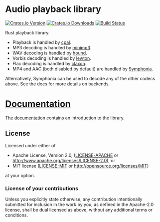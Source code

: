 # Audio playback library

[![Crates.io Version](https://img.shields.io/crates/v/rodio.svg)](https://crates.io/crates/rodio)
[![Crates.io Downloads](https://img.shields.io/crates/d/rodio.svg)](https://crates.io/crates/rodio)
[![Build Status](https://github.com/RustAudio/rodio/workflows/CI/badge.svg)](https://github.com/RustAudio/rodio/actions)

Rust playback library.

 - Playback is handled by [cpal](https://github.com/RustAudio/cpal).
 - MP3 decoding is handled by [minimp3](https://github.com/lieff/minimp3).
 - WAV decoding is handled by [hound](https://github.com/ruud-v-a/hound).
 - Vorbis decoding is handled by [lewton](https://github.com/est31/lewton).
 - Flac decoding is handled by [claxon](https://github.com/ruuda/claxon).
 - MP4 and AAC (both disabled by default) are handled by [Symphonia](https://github.com/pdeljanov/Symphonia).

 Alternatively, Symphonia can be used to decode any of the other codecs above. See the docs for more details on backends.

# [Documentation](http://docs.rs/rodio)

[The documentation](http://docs.rs/rodio) contains an introduction to the library.

## License
[License]: #license

Licensed under either of

* Apache License, Version 2.0, ([LICENSE-APACHE](LICENSE-APACHE) or http://www.apache.org/licenses/LICENSE-2.0), or
* MIT license ([LICENSE-MIT](LICENSE-MIT) or http://opensource.org/licenses/MIT)

at your option.

### License of your contributions

Unless you explicitly state otherwise, any contribution intentionally submitted for inclusion in the work by you, as defined in the Apache-2.0 license, shall be dual licensed as above, without any additional terms or conditions.
